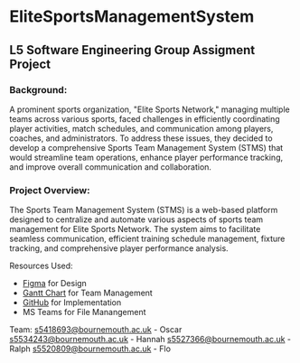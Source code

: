 # EliteSportsManagementSystem

## L5 Software Engineering Group Assigment Project

### Background:  

A prominent sports organization, "Elite Sports Network," managing multiple teams across various sports, faced challenges in efficiently coordinating player activities, match schedules, and communication among players, coaches, and administrators. To address these issues, they decided to develop a comprehensive Sports Team Management System (STMS) that would streamline team operations, enhance player performance tracking, and improve overall communication and collaboration. 

### Project Overview:  

The Sports Team Management System (STMS) is a web-based platform designed to centralize and automate various aspects of sports team management for Elite Sports Network. The system aims to facilitate seamless communication, efficient training schedule management, fixture tracking, and comprehensive player performance analysis. 

Resources Used:
  - [Figma](https://www.figma.com/) for Design
  - [Gantt Chart](https://www.onlinegantt.com/) for Team Management
  - [GitHub](https://www.github.com/) for Implementation
  - MS Teams for File Manangement

Team: 
s5418693@bournemouth.ac.uk - Oscar 
s5534243@bournemouth.ac.uk - Hannah
s5527366@bournemouth.ac.uk - Ralph
s5520809@bournemouth.ac.uk - Flo 

